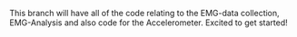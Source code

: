 This branch will have all of the code relating to the EMG-data collection, EMG-Analysis and also code for the Accelerometer. Excited to get started!

